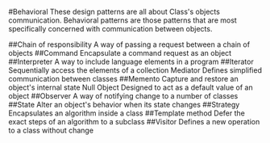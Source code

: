 #Behavioral
These design patterns are all about Class's objects communication. Behavioral patterns are those patterns that are most specifically concerned with communication between objects.

##Chain of responsibility
A way of passing a request between a chain of objects
##Command
Encapsulate a command request as an object
##Interpreter
A way to include language elements in a program
##Iterator
Sequentially access the elements of a collection
Mediator
Defines simplified communication between classes
##Memento
Capture and restore an object's internal state
Null Object
Designed to act as a default value of an object
##Observer
A way of notifying change to a number of classes
##State
Alter an object's behavior when its state changes
##Strategy
Encapsulates an algorithm inside a class
##Template method
Defer the exact steps of an algorithm to a subclass
##Visitor
Defines a new operation to a class without change